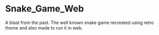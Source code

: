 # Snake_Game_Web
A blast from the past. The well known snake game recreated using retro theme and also made to run it in web.
